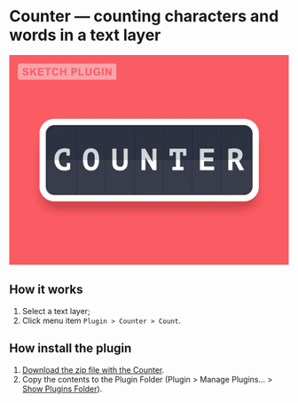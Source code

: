 # Counter — counting characters and words in a text layer


![Counter](/counter-sketch-plugin_volorf.gif)


## How it works
1. Select a text layer;
2. Click menu item ```Plugin > Counter > Count```.


## How install the plugin
1. [Download the zip file with the Counter](https://github.com/Volorf/Counter/archive/master.zip).
2. Copy the contents to the Plugin Folder (Plugin > Manage Plugins... > [Show Plugins Folder](http://frolovoleg.ru/images/sketch-plugin-folder.png)).
